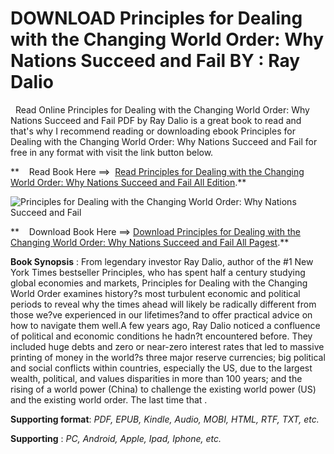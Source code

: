  **DOWNLOAD Principles for Dealing with the Changing World Order: Why Nations Succeed and Fail BY : Ray Dalio**
==============================================================================================================

  Read Online Principles for Dealing with the Changing World Order: Why Nations Succeed and Fail PDF by Ray Dalio is a great book to read and that's why I recommend reading or downloading ebook Principles for Dealing with the Changing World Order: Why Nations Succeed and Fail for free in any format with visit the link button below.

**    Read Book Here ==>  [Read Principles for Dealing with the Changing World Order: Why Nations Succeed and Fail All Edition](https://goodreadbook.site/?book=1982160276).**

![Principles for Dealing with the Changing World Order: Why Nations Succeed and Fail](https://i.gr-assets.com/images/S/compressed.photo.goodreads.com/books/1630251271l/52962238.jpg)

**    Download Book Here ==> [Download Principles for Dealing with the Changing World Order: Why Nations Succeed and Fail All Pagest](https://goodreadbook.site/?book=1982160276).**

**Book Synopsis** : From legendary investor Ray Dalio, author of the #1 New York Times bestseller Principles, who has spent half a century studying global economies and markets, Principles for Dealing with the Changing World Order examines history?s most turbulent economic and political periods to reveal why the times ahead will likely be radically different from those we?ve experienced in our lifetimes?and to offer practical advice on how to navigate them well.A few years ago, Ray Dalio noticed a confluence of political and economic conditions he hadn?t encountered before. They included huge debts and zero or near-zero interest rates that led to massive printing of money in the world?s three major reserve currencies; big political and social conflicts within countries, especially the US, due to the largest wealth, political, and values disparities in more than 100 years; and the rising of a world power (China) to challenge the existing world power (US) and the existing world order. The last time that .

**Supporting format**: _PDF, EPUB, Kindle, Audio, MOBI, HTML, RTF, TXT, etc._

**Supporting** : _PC, Android, Apple, Ipad, Iphone, etc._